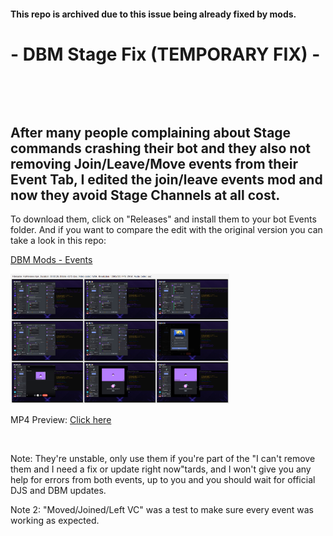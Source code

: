 #### This repo is archived due to this issue being already fixed by mods.

<h1>- DBM Stage Fix (TEMPORARY FIX) -</h1>

<p>&nbsp;</p>
<p>&nbsp;</p>
<h2> After many people complaining about Stage commands crashing their bot and they also not removing Join/Leave/Move events from their Event Tab, I edited the join/leave events mod and now they avoid Stage Channels at all cost.</h2>
To download them, click on "Releases" and install them to your bot Events folder. And if you want to compare the edit with the original version you can take a look in this repo:

[DBM Mods - Events](https://github.com/dbm-network/mods/tree/master/events)

<p>
  <img src="https://raw.githubusercontent.com/Lucasamiel0406/DBM_StageFix/main/DBM%20Stage%20Fix-%20Video%20Summary.png" width="350" title="hover text">
</p>

MP4 Preview: [Click here](https://github.com/Lucasamiel0406/DBM_StageFix/blob/main/DBM%20Stage%20Fix%20Preview.mp4?raw=true)

<p>&nbsp;</p>
Note: They're unstable, only use them if you're part of the "I can't remove them and I need a fix or update right now"tards, and I won't give you any help for errors from both events, up to you and you should wait for official DJS and DBM updates.

Note 2: "Moved/Joined/Left VC" was a test to make sure every event was working as expected.
